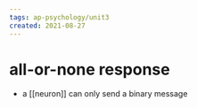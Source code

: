 ```yaml
---
tags: ap-psychology/unit3 
created: 2021-08-27
---
```


# all-or-none response

- a [[neuron]] can only send a binary message 
